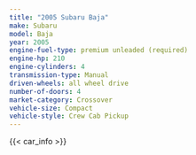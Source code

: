 ```yaml
---
title: "2005 Subaru Baja"
make: Subaru
model: Baja
year: 2005
engine-fuel-type: premium unleaded (required)
engine-hp: 210
engine-cylinders: 4
transmission-type: Manual
driven-wheels: all wheel drive
number-of-doors: 4
market-category: Crossover
vehicle-size: Compact
vehicle-style: Crew Cab Pickup
---
```


{{< car_info >}}
